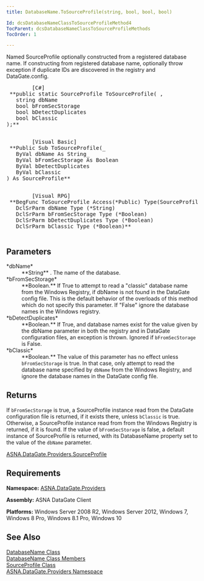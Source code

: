 ```yaml
---
title: DatabaseName.ToSourceProfile(string, bool, bool, bool)

Id: dcsDatabaseNameClassToSourceProfileMethod4
TocParent: dcsDatabaseNameClassToSourceProfileMethods
TocOrder: 1

---
```


Named SourceProfile optionally constructed from a registered database name. If constructing from registered database name, optionally throw exception if duplicate IDs are discovered in the registry and DataGate.config. 
<pre class="prettyprint">        <span class="lang">[C#]</span>
 **public static SourceProfile ToSourceProfile( ,
   string dbName
   bool bFromSecStorage
   bool bDetectDuplicates
   bool bClassic
);** 
      </pre>
<pre class="prettyprint">        <span class="lang">[Visual Basic] </span>
 **Public Sub ToSourceProfile(_ 
   ByVal dbName As String_
   ByVal bFromSecStorage As Boolean
   ByVal bDetectDuplicates
   ByVal bClassic
) As SourceProfile** 
      </pre>
<pre class="prettyprint">
        <span class="lang">[Visual RPG]</span>
 **BegFunc ToSourceProfile Access(*Public) Type(SourceProfile)
   DclSrParm dbName Type (*String)
   DclSrParm bFromSecStorage Type (*Boolean)
   DclSrParm bDetectDuplicates Type (*Boolean)
   DclSrParm bClassic Type (*Boolean)** 
      </pre>

## Parameters

<dl>
        <dt>
 *dbName* 
        </dt>
        <dd>
 **String** . The name of the database.  </dd>
        <dt>
 *bFromSecStorage* 
        </dt>
        <dd>
 **Boolean.**  If True to attempt to read a "classic" 
        database name from the Windows Registry, if dbName is not found in the
        DataGate config file.  This is the default behavior of the overloads of this
        method which do not specify this parameter. If "False" ignore the 
        database names in the Windows registry.
</dd>
		<dt>
 *bDetectDuplicates* 
        </dt>
        <dd>
 **Boolean.**   If True, and database names exist for the value given by the dbName 
       parameter in both the registry and in DataGate configuration files, an exception is thrown. 
       Ignored if <code>bFromSecStorage</code> is False.
</dd>
		<dt>
 *bClassic* 
        </dt>
        <dd>
 **Boolean.**   The value of this parameter has no effect unless
        <code>bFromSecStorage</code> is true.  In that case, only attempt to read the database 
		name specified by <code>dbName</code> from the Windows Registry, and ignore the 
		database names in the DataGate config file.
</dd>
</dl>

## Returns

If <code>bFromSecStorage</code> is true, a SourceProfile instance read from the DataGate configuration file is returned, if it exists there, unless <code>bClassic</code> is true. Otherwise, a SourceProfile instance read from from the Windows Registry is returned, if it is found. If the value of <code>bFromSecStorage</code> is false, a default instance of SourceProfile is returned, with its DatabaseName property set to the value of the <code>dbName</code> parameter. 

[ASNA.DataGate.Providers.SourceProfile](source-profile-class.html) <br /> 
## Requirements

**Namespace:** [ ASNA.DataGate.Providers](datagate-providers-namespace.html) 

**Assembly:** ASNA DataGate Client

**Platforms:** Windows Server 2008 R2, Windows Server 2012, Windows 7, Windows 8 Pro, Windows 8.1 Pro, Windows 10
## See Also


[DatabaseName Class](database-name-class.html)
      <br />
[DatabaseName Class Members](database-name-members.html)
      <br />
[SourceProfile Class](source-profile-class.html)
      <br />
[ASNA.DataGate.Providers Namespace](datagate-providers-namespace.html)

